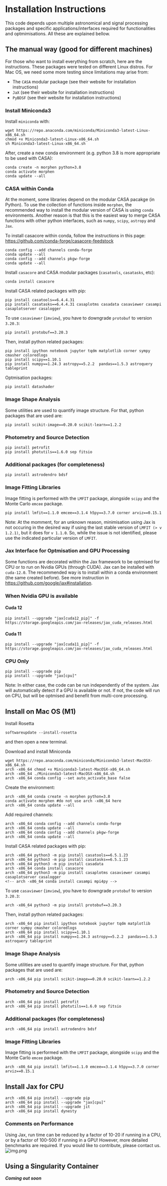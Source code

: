 # Installation Instructions
This code depends upon multiple astronomical and signal processing packages and specific applications/interfaces required for functionalities and optmimisations. All these are explained bellow.

[//]: # (## Using a conda environment file)

[//]: # (***TODO***)

## The manual way (good for different machines)
For those who want to install everything from scratch, here are the instructions.
These packages were tested on different Linux distros. For Mac OS, we need some more 
testing since limitations may arise from:
   - The `CASA` modular package (see their website for installation instructions)
   - `JaX` (see their website for installation instructions)
   - `PyBDSF` (see their website for installation instructions)

### Install Miniconda3
Install `miniconda` with:
```
wget https://repo.anaconda.com/miniconda/Miniconda3-latest-Linux-x86_64.sh
chmod +x Miniconda3-latest-Linux-x86_64.sh
sh Miniconda3-latest-Linux-x86_64.sh
```

<!-- https://repo.anaconda.com/miniconda/Miniconda3-latest-MacOSX-arm64.pkg -->
 
After, create a new conda environment (e.g. python 3.8 is more appropriate to be used with CASA):
```
conda create -n morphen python=3.8
conda activate morphen
conda update --all
```

### CASA within Conda
At the moment, some libraries depend on the modular CASA pacakge (in Python).
To use the collection of functions inside `morphen`, the recommended way to 
install the modular version of CASA is using `conda` environments. 
Another reason is that this is the easiest way to merge CASA functions with other 
python interfaces, such as `numpy`, `scipy`, `astropy` and `Jax`. 

  


To install casacore within conda, follow the instructions in this page: 
https://github.com/conda-forge/casacore-feedstock

```
conda config --add channels conda-forge
conda update --all
conda config --add channels pkgw-forge
conda update --all
```

Install `casacore` and CASA modular packages (`casatools`, `casatasks`, etc):



```
conda install casacore
```


Install CASA related packages with pip:
```
pip install casatools==6.4.4.31
pip install casatasks==6.4.4.31 casaplotms casadata casaviewer casampi casaplotserver casalogger
```

To use `casaviewer` (`imview`), you have to downgrade `protobuf` to version `3.20.3`:
```
pip install protobuf==3.20.3
```

Then, install python related packages:
```
pip install ipython notebook jupyter tqdm matplotlib corner sympy cmasher coloredlogs 
pip install scipy==1.10.1
pip install numpy==1.24.3 astropy==5.2.2  pandas==1.5.3 astroquery tableprint
```

Optmisation packages:
```
pip install datashader
```

[//]: # (logging )

### Image Shape Analysis
Some utilities are used to quantify image structure. For that, python packages that are used are:
```commandline
pip install scikit-image==0.20.0 scikit-learn==1.2.2
```
### Photometry and Source Detection
```commandline
pip install petrofit
pip install photutils==1.6.0 sep fitsio
```
### Additional packages (for completeness)
```
pip install astrodendro bdsf
```

### Image Fitting Libraries
Image fitting is performed with the `LMFIT` package, alongside `scipy` and the Monte Carlo `emcee` package. 
```commandline
pip install lmfit==1.1.0 emcee==3.1.4 h5py==3.7.0 corner arviz==0.15.1
```

Note: At the momment, for an unknown reason, minimisation using Jax is not occuring in the desired 
way if using the last stable 
version of `LMFIT (> v 1.2.1)`, but it does for `v 1.1.0`. So, while the issue is not identified, 
please use the indicated particular version of `LMFIT`.

### Jax Interface for Optmisation and GPU Processing
Some functions are decorated within the Jax framework to be optmised for CPU or to run on 
Nvidia GPUs (through CUDA).
Jax can be installed with `cuda-12.0`. The recommended way is to install within a conda 
environment (the same created before). See more instruction in https://github.com/google/jax#installation. 

### When Nvidia GPU is available
#### Cuda 12
```commandline
pip install --upgrade "jax[cuda12_pip]" -f https://storage.googleapis.com/jax-releases/jax_cuda_releases.html
```
#### Cuda 11
```commandline
pip install --upgrade "jax[cuda11_pip]" -f https://storage.googleapis.com/jax-releases/jax_cuda_releases.html
```


### CPU Only
```commandline
pip install --upgrade pip
pip install --upgrade "jax[cpu]"
```

Note: In either case, the code can be run independently of the system. Jax will automatically detect if a GPU is 
available or not. If not, the code will run on CPU, but will be optmised and benefit from multi-core processing. 

## Install on Mac OS (M1)
Install Rosetta
```
softwareupdate --install-rosetta
 ```
and then open a new terminal. 

Download and install Miniconda

```
wget https://repo.anaconda.com/miniconda/Miniconda3-latest-MacOSX-x86_64.sh
arch -x86_64 chmod +x Miniconda3-latest-MacOSX-x86_64.sh
arch -x86_64 ./Miniconda3-latest-MacOSX-x86_64.sh
arch -x86_64 conda config --set auto_activate_base false
```
Create the environment:
```
arch -x86_64 conda create -n morphen python=3.8
conda activate morphen #do not use arch -x86_64 here
arch -x86_64 conda update --all
```

Add required channels:

```
arch -x86_64 conda config --add channels conda-forge
arch -x86_64 conda update --all
arch -x86_64 conda config --add channels pkgw-forge
arch -x86_64 conda update --all
```

Install CASA related packages with pip:
```
arch -x86_64 python3 -m pip install casatools==6.5.1.23
arch -x86_64 python3 -m pip install casatasks==6.5.1.23
arch -x86_64 python3 -m pip install casadata
arch -x86_64 conda install casacore
arch -x86_64 python3 -m pip install casaplotms casaviewer casampi casaplotserver casalogger
<!-- arch -x86_64 conda install casampi mpi4py -->
```

To use `casaviewer` (`imview`), you have to downgrade `protobuf` to version `3.20.3`:
```
arch -x86_64 python3 -m pip install protobuf==3.20.3
```

Then, install python related packages:
```
arch -x86_64 pip install ipython notebook jupyter tqdm matplotlib corner sympy cmasher coloredlogs 
arch -x86_64 pip install scipy==1.10.1
arch -x86_64 pip install numpy==1.24.3 astropy==5.2.2  pandas==1.5.3 astroquery tableprint
```


### Image Shape Analysis
Some utilities are used to quantify image structure. For that, python packages that are used are:
```commandline
arch -x86_64 pip install scikit-image==0.20.0 scikit-learn==1.2.2
```
### Photometry and Source Detection
```commandline
arch -x86_64 pip install petrofit
arch -x86_64 pip install photutils==1.6.0 sep fitsio
```
### Additional packages (for completeness)
```
arch -x86_64 pip install astrodendro bdsf
```

### Image Fitting Libraries
Image fitting is performed with the `LMFIT` package, alongside `scipy` and the Monte Carlo `emcee` package. 
```commandline
arch -x86_64 pip install lmfit==1.1.0 emcee==3.1.4 h5py==3.7.0 corner arviz==0.15.1
```
## Install Jax for CPU

```
arch -x86_64 pip install --upgrade pip
arch -x86_64 pip install --upgrade "jax[cpu]"
arch -x86_64 pip install --upgrade jit
arch -x86_64 pip install dynesty
```



### Comments on Performance
Using Jax, run time can be reduced by a factor of 10-20 if running in a CPU, or by a factor of 100-500 if running in a GPU!
However, more detailed benchmarks are required. If you would like to contribute, please contact us. 
![img.png](img.png)

## Using a Singularity Container
***Coming out soon***

[//]: # (We provide a definition file and a pre-build singularity container with all dependencies )

[//]: # (installed. )

[//]: # ()
[//]: # (Notes: )

[//]: # (1. The GPU implementation of JAX was not tested in this container. The definition )

[//]: # (file will install JAX with CPU support.)

[//]: # (2. In the definition file, the option to build `wsclean` with GPU support may not work in )

[//]: # (   a different system that I am using.  )

[//]: # (2. The CASA viewer application &#40;`imview` from `casaviewer`&#41;, is )

[//]: # (   not working due to a `fusermount` issue.)



